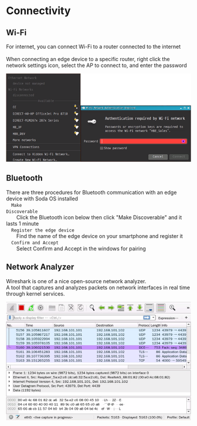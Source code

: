 <h1> Connectivity </h1>

## <h2> Wi-Fi </h2>
For internet, you can connect Wi-Fi to a router connected to the internet<br><br>
When connecting an edge device to a specific router, right click the network settings icon, select the AP to connect to, and enter the password<Br>

![Wi-Fi Connection](./picture/wifi_connection.png)

## <h2> Bluetooth </h2>
There are three procedures for Bluetooth communication with an edge device with Soda OS installed<br>
&emsp;<code class="code_accent">Make Discoverable</code><br>
&emsp;&emsp;Click the Bluetooth icon below then click "Make Discoverable" and it lasts 1 minute<br>
&emsp;<code class="code_accent">Register the edge device</code><br>
&emsp;&emsp;Find the name of the edge device on your smartphone and register it<br>
&emsp;<code class="code_accent">Confirm and Accept</code><br>
&emsp;&emsp;Select Confirm and Accept in the windows for pairing<br>

## <h2> Network Analyzer </h2>
Wireshark is one of a nice open-source network analyzer.<br>
A tool that captures and analyzes packets on network interfaces in real time through kernel services.

![wireshark](./picture/wireshark.png)